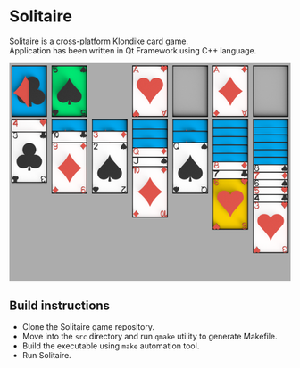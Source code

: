 # Solitaire
Solitaire is a cross-platform Klondike card game.<br />
Application has been written in Qt Framework using C++ language.

![Screenshot](docs/images/screenshot.png)

## Build instructions

* Clone the Solitaire game repository.
* Move into the `src` directory and run `qmake` utility to generate Makefile.
* Build the executable using `make` automation tool.
* Run Solitaire.
